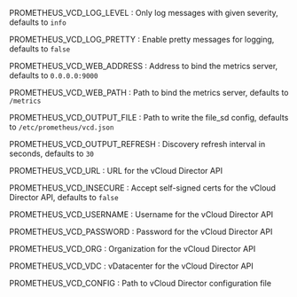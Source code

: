 PROMETHEUS_VCD_LOG_LEVEL
: Only log messages with given severity, defaults to `info`

PROMETHEUS_VCD_LOG_PRETTY
: Enable pretty messages for logging, defaults to `false`

PROMETHEUS_VCD_WEB_ADDRESS
: Address to bind the metrics server, defaults to `0.0.0.0:9000`

PROMETHEUS_VCD_WEB_PATH
: Path to bind the metrics server, defaults to `/metrics`

PROMETHEUS_VCD_OUTPUT_FILE
: Path to write the file_sd config, defaults to `/etc/prometheus/vcd.json`

PROMETHEUS_VCD_OUTPUT_REFRESH
: Discovery refresh interval in seconds, defaults to `30`

PROMETHEUS_VCD_URL
: URL for the vCloud Director API

PROMETHEUS_VCD_INSECURE
: Accept self-signed certs for the vCloud Director API, defaults to `false`

PROMETHEUS_VCD_USERNAME
: Username for the vCloud Director API

PROMETHEUS_VCD_PASSWORD
: Password for the vCloud Director API

PROMETHEUS_VCD_ORG
: Organization for the vCloud Director API

PROMETHEUS_VCD_VDC
: vDatacenter for the vCloud Director API

PROMETHEUS_VCD_CONFIG
: Path to vCloud Director configuration file
